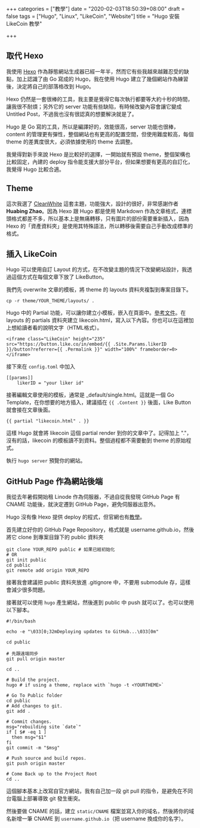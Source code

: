 +++
categories = ["教學"]
date = "2020-02-03T18:50:39+08:00"
draft = false
tags = ["Hugo", "Linux", "LikeCoin", "Website"]
title = "Hugo 安裝 LikeCoin 教學"

+++

## 取代 Hexo

我使用 [Hexo](https://hexo.io) 作為靜態網站生成器已經一年半，然而它有些我越來越難忍受的缺點，加上認識了由 Go 寫成的 Hugo，我在使用 Hugo 建立了幾個網站作為練習後，決定將自己的部落格改到 Hugo。

Hexo 仍然是一套很棒的工具，我主要是覺得它每次執行都要等大約十秒的時間，讓我很不耐煩；另外它的 server 功能有些缺陷，有時候改變內容會讓它變成 Untitled Post，不過我也沒有很認真的想要解決就是了。

Hugo 是 Go 寫的工具，所以是編譯好的，效能很高，server 功能也很棒，content 的管理更有彈性，整個網站也有更高的配置空間，但使用難度較高，每個 theme 的差異度很大，必須依據使用的 theme 去調整。

我覺得對新手來說 Hexo 是比較好的選擇，一開始就有預設 theme，整個架構也比較固定，內建的 deploy 指令能支援大部分平台，但如果想要有更高的自訂化，我覺得 Hugo 比較合適。

## Theme

這次我選了 [CleanWhite](https://themes.gohugo.io/hugo-theme-cleanwhite) 這套主題，功能強大，設計的很好，非常感謝作者 **Huabing Zhao**。因為 Hexo 跟 Hugo 都是使用 Markdown 作為文章格式，連標頭格式都差不多，所以基本上是無痛轉移，只有圖片的部份需要重新插入，因為 Hexo 的「資產資料夾」是使用其特殊語法，所以轉移後需要自己手動改成標準的格式。

## 插入 LikeCoin

Hugo 可以使用自訂 Layout 的方式，在不改變主題的情況下改變網站設計，我透過這個方式在每個文章下放了 LikeButton。

我們先 overwrite 文章的模板，將 theme 的 layouts 資料夾複製到專案目錄下。

```
cp -r theme/YOUR_THEME/layouts/ .
```

Hugo 中的 Partial 功能，可以讓你建立小模板，嵌入在頁面中。[參考文件](https://gohugo.io/templates/partials/)。在 layouts 的 partials 資料夾建立 likecoin.html，寫入以下內容。你也可以在這裡加上想給讀者看的說明文字（HTML格式）。

```
<iframe class="LikeCoin" height="235" src="https://button.like.co/in/embed/{{ .Site.Params.likerID }}/button?referrer={{ .Permalink }}" width="100%" frameborder=0></iframe>
```

接下來在 `config.toml` 中加入

```
[[params]]
	likerID = "your liker id"
```

接著編輯文章使用的模板，通常是 _default/single.html。這就是一個 Go Template，在你想要的地方插入，建議插在 `{{ .Content }}` 後面，Like Button 就會接在文章後面。

```
{{ partial "likecoin.html" . }}
```

這樣 Hugo 就會將 likecoin 這個 partial render 到你的文章中了。記得加上 "."，沒有的話，likecoin 的模板讀不到資料。整個過程都不需要動到 theme 的原始程式。

執行 `hugo server` 預覽你的網站。

## GitHub Page 作為網站後端

我從去年暑假開始租 Linode 作為伺服器，不過自從我發現 GitHub Page 有 CNAME 功能後，就決定遷到 GitHub Page，避免伺服器出意外。

Hugo 沒有像 Hexo 提供 deploy 的程式，但官網也有[教學](https://gohugo.io/hosting-and-deployment/hosting-on-github/)。

首先建立好你的 GitHub Page Repository，格式就是 username.github.io，然後將它 clone 到專案目錄下的 public 資料夾

```
git clone YOUR_REPO public # 如果已經初始化
# OR
git init public
cd public
git remote add origin YOUR_REPO
```

接著我會建議把 public 資料夾放進 .gitignore 中，不要用 submodule 存，這樣會減少很多問題。

接著就可以使用 `hugo` 產生網站，然後進到 public 中 push 就可以了。也可以使用以下腳本。

```
#!/bin/bash

echo -e "\033[0;32mDeploying updates to GitHub...\033[0m"

cd public

# 先跟遠端同步
git pull origin master

cd ..

# Build the project.
hugo # if using a theme, replace with `hugo -t <YOURTHEME>`

# Go To Public folder
cd public
# Add changes to git.
git add .

# Commit changes.
msg="rebuilding site `date`"
if [ $# -eq 1 ]
  then msg="$1"
fi
git commit -m "$msg"

# Push source and build repos.
git push origin master

# Come Back up to the Project Root
cd ..
```

這個腳本基本上改寫自官方網站，我有自己加一段 git pull 的指令，是避免在不同台電腦上部署導致 git 發生衝突。

然後要做 CNAME 的話，建立 `static/CNAME` 檔案並寫入你的域名，然後將你的域名新增一筆 CNAME 到 `username.github.io`（把 username 換成你的名字）。
